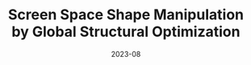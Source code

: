 ---
title:          "Screen Space Shape Manipulation by Global Structural Optimization"
date:           2023-08
selected:       true
pub:            "Computers & Graphics"
pub_date:       "2023"
# abstract: >-
cover:          /assets/images/covers/WireDeform.png
authors:
- Zhonghao Cao
- Pengfei Xu#
- ZHuoyue Chen
- Hui Huang
links:
  # Paper: 
  Project: https://vcc.tech/research/2023/WireDeform
---